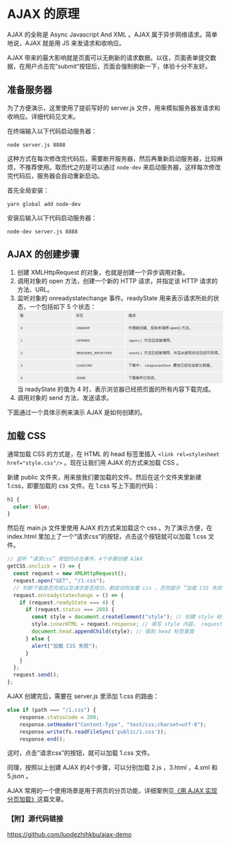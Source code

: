 # AJAX 的原理

AJAX 的全称是 Async Javascript And XML 。AJAX 属于异步网络请求。简单地说，AJAX 就是用 JS 来发请求和收响应。

AJAX 带来的最大影响就是页面可以无刷新的请求数据。以往，页面表单提交数据，在用户点击完”submit“按钮后，页面会强制刷新一下，体验十分不友好。

## 准备服务器

为了方便演示，这里使用了提前写好的 server.js 文件，用来模拟服务器发请求和收响应。详细代码见文末。

在终端输入以下代码启动服务器：

```
node server.js 8888
```

这种方式在每次修改完代码后，需要断开服务器，然后再重新启动服务器，比较麻烦，不推荐使用。取而代之的是可以通过 `node-dev` 来启动服务器，这样每次修改完代码后，服务器会自动重新启动。

首先全局安装：

```
yarn global add node-dev
```

安装后输入以下代码启动服务器：

```
node-dev server.js 8888
```

## AJAX 的创建步骤

1. 创建 XMLHttpRequest 的对象，也就是创建一个异步调用对象。
2. 调用对象的 open 方法，创建一个新的 HTTP 请求，并指定该 HTTP 请求的方法、URL。
3. 监听对象的 onreadystatechange 事件。readyState 用来表示请求所处的状态，一个包括如下 5 个状态：
   ![readyState](../images/readyState.jpg)
   当 readyState 的值为 4 时，表示浏览器已经把页面的所有内容下载完成。
4. 调用对象的 send 方法，发送请求。

下面通过一个具体示例来演示 AJAX 是如何创建的。

## 加载 CSS

通常加载 CSS 的方式是，在 HTML 的 head 标签里插入 `<link rel=stylesheet href="style.css"/>` 。现在让我们用 AJAX 的方式来加载 CSS 。

新建 public 文件夹，用来放我们要加载的文件。然后在这个文件夹里新建 1.css，即要加载的 css 文件。在 1.css 写上下面的代码：

```css
h1 {
  color: blue;
}
```

然后在 main.js 文件里使用 AJAX 的方式来加载这个 css 。为了演示方便，在 index.html 里加上了一个“请求css”的按钮，点击这个按钮就可以加载 1.css 文件。

```javascript
// 监听 “请求css” 按钮的点击事件，4个步骤创建 AJAX
getCSS.onclick = () => {
  const request = new XMLHttpRequest();
  request.open("GET", "/1.css");
  // 判断下载是否完成以及请求是否成功，都成功则加载 css ，否则提示 ”加载 CSS 失败“
  request.onreadystatechange = () => {
    if (request.readyState === 4) {
      if (request.status === 200) {
        const style = document.createElement("style"); // 创建 style 标签
        style.innerHTML = request.response; // 填写 style 内容， request.response 即为 1.css 的内容
        document.head.appendChild(style); // 插到 head 标签里面
      } else {
        alert("加载 CSS 失败");
      }
    }
  };
  request.send();
};
```

AJAX 创建完后，需要在 server.js 里添加 1.css 的路由：

```javascript
else if (path === "/1.css") {
    response.statusCode = 200;
    response.setHeader("Content-Type", "text/css;charset=utf-8");
    response.write(fs.readFileSync('public/1.css'));
    response.end();
```

这时，点击“请求css”的按钮，就可以加载 1.css 文件。

同理，按照以上创建 AJAX 的4个步骤，可以分别加载 2.js ，3.html ，4.xml 和 5.json 。

AJAX 常用的一个使用场景是用于网页的分页功能，详细案例见[《用 AJAX 实现分页加载》](用%20AJAX%20实现分页加载.md)这篇文章。


### 【附】源代码链接
https://github.com/luodezhihkbu/ajax-demo